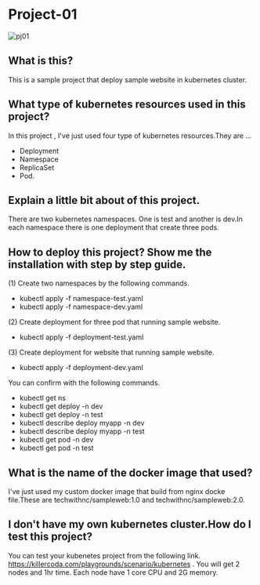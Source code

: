 # Project-01

![pj01](https://user-images.githubusercontent.com/120474799/216083959-19adf29b-c032-40df-903a-b1cf80308de1.png)

## What is this?
This is a sample project that deploy sample website in kubernetes cluster.

## What type of kubernetes resources used in this project?
In this project , I've just used four type of kubernetes resources.They are ...
- Deployment
- Namespace
- ReplicaSet
- Pod.

## Explain a little bit about of this project.
There are two kubernetes namespaces. One is test and another is dev.In each namespace there is one deployment that create three pods.

## How to deploy this project? Show me the installation with step by step guide.
(1) Create two namespaces by the following commands.
- kubectl apply -f namespace-test.yaml
- kubectl apply -f namespace-dev.yaml

(2) Create deployment for three pod that running sample website.
- kubectl apply -f deployment-test.yaml

(3) Create deployment for website that running sample website.
- kubectl apply -f deployment-dev.yaml

You can confirm with the following commands.
- kubectl get ns
- kubectl get deploy -n dev
- kubectl get deploy -n test
- kubectl describe deploy myapp -n dev
- kubectl describe deploy myapp -n test
- kubectl get pod -n dev
- kubectl get pod -n test

## What is the name of the docker image that used?
I've just used my custom docker image that build from nginx docke file.These are techwithnc/sampleweb:1.0 and techwithnc/sampleweb:2.0.

## I don't have my own kubernetes cluster.How do I test this project?
You can test your kubenetes project from the following link. https://killercoda.com/playgrounds/scenario/kubernetes . You will get 2 nodes and 1hr time. Each node have 1 core CPU and 2G memory.